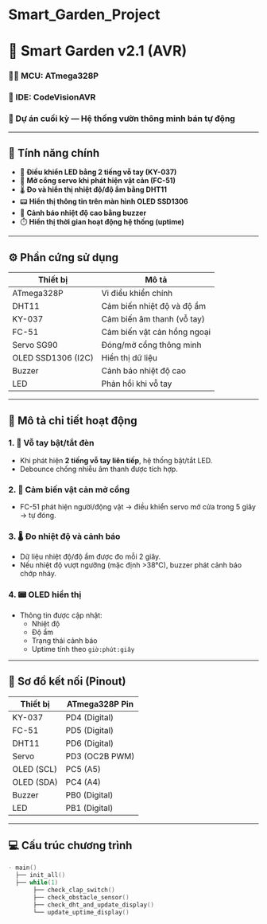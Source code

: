 # Smart_Garden_Project
# 🌱 Smart Garden v2.1 (AVR)

### 👨‍💻 MCU: ATmega328P  
### 🧠 IDE: CodeVisionAVR  
### 📅 Dự án cuối kỳ — Hệ thống vườn thông minh bán tự động

---

## 📌 Tính năng chính

- 👏 **Điều khiển LED bằng 2 tiếng vỗ tay (KY-037)**
- 🚪 **Mở cổng servo khi phát hiện vật cản (FC-51)**
- 🌡️ **Đo và hiển thị nhiệt độ/độ ẩm bằng DHT11**
- 📟 **Hiển thị thông tin trên màn hình OLED SSD1306**
- 🚨 **Cảnh báo nhiệt độ cao bằng buzzer**
- ⏱️ **Hiển thị thời gian hoạt động hệ thống (uptime)**

---

## ⚙️ Phần cứng sử dụng

| Thiết bị                  | Mô tả                         |
|--------------------------|-------------------------------|
| ATmega328P               | Vi điều khiển chính           |
| DHT11                    | Cảm biến nhiệt độ và độ ẩm    |
| KY-037                   | Cảm biến âm thanh (vỗ tay)    |
| FC-51                    | Cảm biến vật cản hồng ngoại   |
| Servo SG90               | Đóng/mở cổng thông minh       |
| OLED SSD1306 (I2C)       | Hiển thị dữ liệu              |
| Buzzer                   | Cảnh báo nhiệt độ cao         |
| LED                      | Phản hồi khi vỗ tay           |

---

## 🧠 Mô tả chi tiết hoạt động

### 1. 👏 **Vỗ tay bật/tắt đèn**
- Khi phát hiện **2 tiếng vỗ tay liên tiếp**, hệ thống bật/tắt LED.
- Debounce chống nhiễu âm thanh được tích hợp.

### 2. 🚪 **Cảm biến vật cản mở cổng**
- FC-51 phát hiện người/động vật → điều khiển servo mở cửa trong 5 giây → tự đóng.

### 3. 🌡️ **Đo nhiệt độ và cảnh báo**
- Dữ liệu nhiệt độ/độ ẩm được đo mỗi 2 giây.
- Nếu nhiệt độ vượt ngưỡng (mặc định >38°C), buzzer phát cảnh báo chớp nháy.

### 4. 📟 **OLED hiển thị**
- Thông tin được cập nhật:
  - Nhiệt độ
  - Độ ẩm
  - Trạng thái cảnh báo
  - Uptime tính theo `giờ:phút:giây`

---

## 🧾 Sơ đồ kết nối (Pinout)

| Thiết bị     | ATmega328P Pin |
|--------------|----------------|
| KY-037       | PD4 (Digital)  |
| FC-51        | PD5 (Digital)  |
| DHT11        | PD6 (Digital)  |
| Servo        | PD3 (OC2B PWM) |
| OLED (SCL)   | PC5 (A5)       |
| OLED (SDA)   | PC4 (A4)       |
| Buzzer       | PB0 (Digital)  |
| LED          | PB1 (Digital)  |

---

## 💻 Cấu trúc chương trình

```c
- main()
  ├── init_all()
  ├── while(1)
       ├── check_clap_switch()
       ├── check_obstacle_sensor()
       ├── check_dht_and_update_display()
       └── update_uptime_display()
